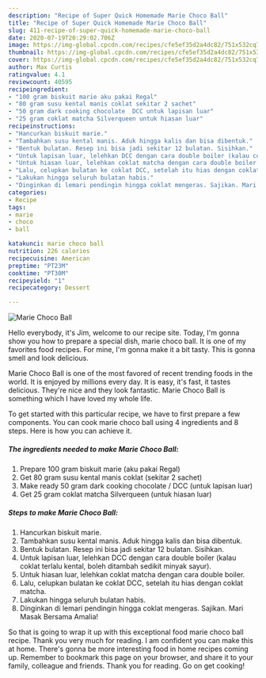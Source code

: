 ```yaml
---
description: "Recipe of Super Quick Homemade Marie Choco Ball"
title: "Recipe of Super Quick Homemade Marie Choco Ball"
slug: 411-recipe-of-super-quick-homemade-marie-choco-ball
date: 2020-07-19T20:29:02.706Z
image: https://img-global.cpcdn.com/recipes/cfe5ef35d2a4dc82/751x532cq70/marie-choco-ball-foto-resep-utama.jpg
thumbnail: https://img-global.cpcdn.com/recipes/cfe5ef35d2a4dc82/751x532cq70/marie-choco-ball-foto-resep-utama.jpg
cover: https://img-global.cpcdn.com/recipes/cfe5ef35d2a4dc82/751x532cq70/marie-choco-ball-foto-resep-utama.jpg
author: Max Curtis
ratingvalue: 4.1
reviewcount: 40595
recipeingredient:
- "100 gram biskuit marie aku pakai Regal"
- "80 gram susu kental manis coklat sekitar 2 sachet"
- "50 gram dark cooking chocolate  DCC untuk lapisan luar"
- "25 gram coklat matcha Silverqueen untuk hiasan luar"
recipeinstructions:
- "Hancurkan biskuit marie."
- "Tambahkan susu kental manis. Aduk hingga kalis dan bisa dibentuk."
- "Bentuk bulatan. Resep ini bisa jadi sekitar 12 bulatan. Sisihkan."
- "Untuk lapisan luar, lelehkan DCC dengan cara double boiler (kalau coklat terlalu kental, boleh ditambah sedikit minyak sayur)."
- "Untuk hiasan luar, lelehkan coklat matcha dengan cara double boiler."
- "Lalu, celupkan bulatan ke coklat DCC, setelah itu hias dengan coklat matcha."
- "Lakukan hingga seluruh bulatan habis."
- "Dinginkan di lemari pendingin hingga coklat mengeras. Sajikan. Mari Masak Bersama Amalia!"
categories:
- Recipe
tags:
- marie
- choco
- ball

katakunci: marie choco ball 
nutrition: 226 calories
recipecuisine: American
preptime: "PT23M"
cooktime: "PT30M"
recipeyield: "1"
recipecategory: Dessert

---
```



![Marie Choco Ball](https://img-global.cpcdn.com/recipes/cfe5ef35d2a4dc82/751x532cq70/marie-choco-ball-foto-resep-utama.jpg)

Hello everybody, it's Jim, welcome to our recipe site. Today, I'm gonna show you how to prepare a special dish, marie choco ball. It is one of my favorites food recipes. For mine, I'm gonna make it a bit tasty. This is gonna smell and look delicious.

Marie Choco Ball is one of the most favored of recent trending foods in the world. It is enjoyed by millions every day. It is easy, it's fast, it tastes delicious. They're nice and they look fantastic. Marie Choco Ball is something which I have loved my whole life.




To get started with this particular recipe, we have to first prepare a few components. You can cook marie choco ball using 4 ingredients and 8 steps. Here is how you can achieve it.

<!--inarticleads1-->

##### The ingredients needed to make Marie Choco Ball:

1. Prepare 100 gram biskuit marie (aku pakai Regal)
1. Get 80 gram susu kental manis coklat (sekitar 2 sachet)
1. Make ready 50 gram dark cooking chocolate / DCC (untuk lapisan luar)
1. Get 25 gram coklat matcha Silverqueen (untuk hiasan luar)




<!--inarticleads2-->

##### Steps to make Marie Choco Ball:

1. Hancurkan biskuit marie.
1. Tambahkan susu kental manis. Aduk hingga kalis dan bisa dibentuk.
1. Bentuk bulatan. Resep ini bisa jadi sekitar 12 bulatan. Sisihkan.
1. Untuk lapisan luar, lelehkan DCC dengan cara double boiler (kalau coklat terlalu kental, boleh ditambah sedikit minyak sayur).
1. Untuk hiasan luar, lelehkan coklat matcha dengan cara double boiler.
1. Lalu, celupkan bulatan ke coklat DCC, setelah itu hias dengan coklat matcha.
1. Lakukan hingga seluruh bulatan habis.
1. Dinginkan di lemari pendingin hingga coklat mengeras. Sajikan. Mari Masak Bersama Amalia!




So that is going to wrap it up with this exceptional food marie choco ball recipe. Thank you very much for reading. I am confident you can make this at home. There's gonna be more interesting food in home recipes coming up. Remember to bookmark this page on your browser, and share it to your family, colleague and friends. Thank you for reading. Go on get cooking!
